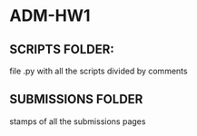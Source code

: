 # ADM-HW1
## SCRIPTS FOLDER:
file .py with all the scripts divided by comments
## SUBMISSIONS FOLDER
stamps of all the submissions pages
